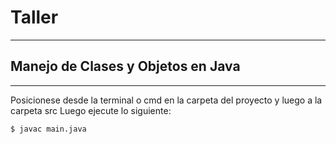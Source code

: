 # Taller 
---
 
## Manejo de Clases y Objetos en Java
---
Posicionese desde la terminal o cmd en la carpeta del proyecto y luego a la carpeta src
Luego ejecute lo siguiente: 

```shell
$ javac main.java
```
